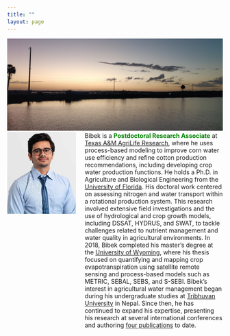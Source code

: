 ```yaml
---
title: ""
layout: page
---
```

<!--![Bibek](Picture2.jpeg) -->

<!--Bibek is a **Ph.D. Candidate** in the [Department of Agricultural and Biological Engineering](https://abe.ufl.edu/) at the University of Florida.
He has over eight years of experience in agricultural water and nutrient management, employing a multi-disciplinary approach that includes field research, 
process-based modeling, remote sensing, and machine learning techniques. Bibek obtained his undergraduate degree from [Tribhuvan University](https://tu.edu.np/),
Nepal, where he developed a keen interest in agricultural water management. He received his master’s degree from the [University of Wyoming](https://www.uwyo.edu/),
where he focused on [quantifying crop water use](https://www.mdpi.com/2072-4292/13/9/1822) through satellite remote sensing. With the aim of 
disseminating his research findings, Bibek has presented at several international conferences and has authored [four publications](https://scholar.google.com/citations?user=k5Fv3cMAAAAJ&hl=en) 
to date. Through his research endeavors, Bibek aspires to develop sustainable approaches to address water quality issues in agricultural settings,
ultimately striking a balance between improved water quality and agricultural productivity.-->


<img src="bg.jpeg" alt="profile"/>
<div style="display: flex;">
  <div style="flex: 1;">
    <img src="Picture.jpeg" alt="Bibek"/>
  </div>
  <div style="flex: 2; margin-left: 20px;">
    Bibek is a <b><span style="color: green;">Postdoctoral Research Associate</span></b> at <a href="https://agriliferesearch.tamu.edu/">Texas A&M AgriLife Research</a>, where he uses process-based modeling to improve corn water use efficiency and refine cotton production recommendations, including developing crop water production functions. He holds a Ph.D. in Agriculture and Biological Engineering from the <a href="https://abe.ufl.edu/">University of Florida</a>. His doctoral work centered on assessing nitrogen and water transport within a rotational production system. This research involved extensive field investigations and the use of hydrological and crop growth models, including DSSAT, HYDRUS, and SWAT, to tackle challenges related to nutrient management and water quality in agricultural environments.  In 2018, Bibek completed his master’s degree at the <a href="https://www.uwyo.edu/">University of Wyoming</a>, where his thesis focused on quantifying and mapping crop evapotranspiration using satellite remote sensing and process-based models such as METRIC, SEBAL, SEBS, and S-SEBI. Bibek’s interest in agricultural water management began during his undergraduate studies at <a href="https://tu.edu.np/">Tribhuvan University</a> in Nepal. Since then, he has continued to expand his expertise, presenting his research at several international conferences and authoring <a href="https://scholar.google.com/citations?user=k5Fv3cMAAAAJ&hl=en">four publications</a> to date. 
  </div>
</div>



